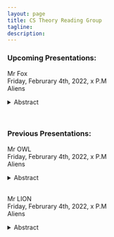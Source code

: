 ```yaml
---
layout: page
title: CS Theory Reading Group 
tagline: 
description: 
---
```

### **Upcoming Presentations:**  
Mr Fox  
Friday, Februrary 4th, 2022, x P.M   
Aliens
<details>  
  <summary>Abstract </summary>  
  Hmm are you sure?!   
</details>     
<p>&nbsp;</p>

### **Previous Presentations:**   

Mr OWL   
Friday, Februrary 4th, 2022, x P.M   
Aliens
<details>  
  <summary>Abstract</summary>
  Maybe. 
</details>   
&nbsp;

Mr LION      
Friday, Februrary 4th, 2022, x P.M   
Aliens  
<details>  
  <summary>Abstract</summary>
  Oh no. 
</details>  
